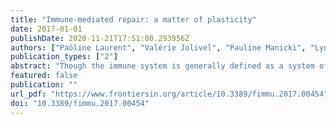 ```yaml
---
title: "Immune-mediated repair: a matter of plasticity"
date: 2017-01-01
publishDate: 2020-11-21T17:51:00.293956Z
authors: ["Paôline Laurent", "Valérie Jolivel", "Pauline Manicki", "Lynn Chiu", "Cécile Contin-Bordes", "Marie-Elise Truchetet", "Thomas Pradeu"]
publication_types: ["2"]
abstract: "Though the immune system is generally defined as a system of defense, it is increasingly recognized that the immune system also plays a crucial role in tissue repair and its potential dysregulations. In this review, we explore how distinct immune cell types are involved in tissue repair, and how they interact in a process that is tightly regulated both spatially and temporally. We insist on the concept of immune cell plasticity which, in recent years, has proved fundamental for the success/understanding of the repair process. Overall, the perspective presented here suggests that the immune system plays a central role in the physiological robustness of the organism, and that cell plasticity contributes to the realization of this robustness."
featured: false
publication: ""
url_pdf: "https://www.frontiersin.org/article/10.3389/fimmu.2017.00454"
doi: "10.3389/fimmu.2017.00454"
---
```


